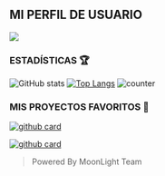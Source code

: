 ## MI PERFIL DE USUARIO 

<a href="https://github.com/matias-crypto"><img src="https://cardivo.vercel.app/api?name=Mi-perfil&description=Hola+Soy+Matías+Crypto.+Creador+de+MoonLight-Team.&image=https://telegra.ph/file/0807cb33d5fed2d620f83.jpg/revision/latest?cb=20200606024545&usqp=CAU&usqp=CAU&backgroundColor=%23ecf0f1&instagram=matias._.crypto&whatsapp=Matías_Crypto&pattern=leaf&colorPattern=%23eaeaea" /></a>

### ESTADÍSTICAS 🏆

![GitHub stats](https://github-readme-stats.vercel.app/api?username=matias-crypto&rank_icon=github&theme=algolia&locale=es)
[![Top Langs](https://github-readme-stats.vercel.app/api/top-langs/?username=matias-crypto&theme=algolia&locale=es)](https://github.com/matias-crypto)
![counter](https://komarev.com/ghpvc/?username=matias-crypto&style=flat-square&theme=algolia&locale=es)

### MIS PROYECTOS FAVORITOS 💭

<a href="https://github.com/matias-crypto/Frases-librery">![github card](https://github-readme-stats.vercel.app/api/pin/?username=matias-crypto&repo=Frases-librery&theme=algolia&locale=es)</a>

<a href="https://github.com/matias-crypto/ChestyBot">![github card](https://github-readme-stats.vercel.app/api/pin/?username=matias-crypto&repo=ChestyBot&theme=algolia&locale=es)</a>



> Powered By MoonLight Team